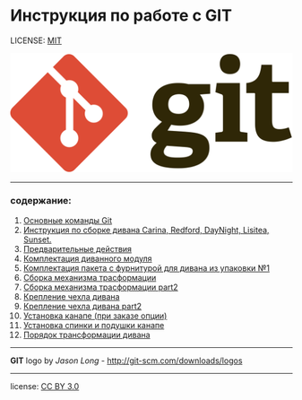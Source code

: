 # Инструкция по работе с GIT

LICENSE: [MIT](./license.md)

![git-logo](git.png)

---

### содержание:
1. [Основные команды Git](./add.md)
2. [Инструкция по сборке дивана Carina, Redford, DayNight, Lisitea, Sunset.](./divan/page_1.md)
3. [Предварительные действия](./divan/page_2.md)
4. [Комплектация диванного модуля](./divan/page_3.md)
5. [Комплектация пакета с фурнитурой для дивана из упаковки №1](./divan/page_4.md)
6. [Сборка механизма трасформации](./divan/page_5.md)
7. [Сборка механизма трасформации part2](./divan/page_6.md)
8. [Крепление чехла дивана](./divan/page_7.md)
9. [Крепление чехла дивана part2](./divan/page_8.md)
10. [Установка канапе (при заказе опции)](./divan/page_9.md)
11. [Установка спинки и подушки канапе](./divan/page_10.md)
12. [Порядок трансформации дивана](./divan/page_11.md)
---


**GIT** logo by *Jason Long* - http://git-scm.com/downloads/logos

---

license: [CC BY 3.0](https://creativecommons.org/licenses/by/3.0/)
